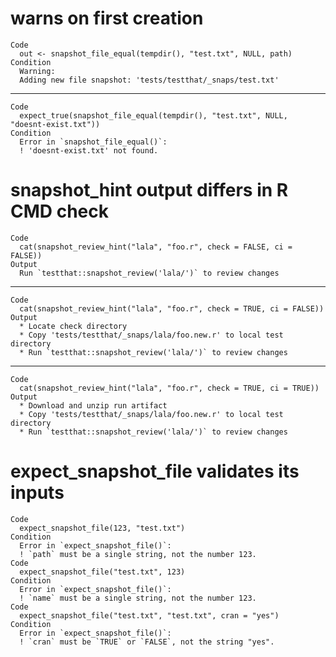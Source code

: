 # warns on first creation

    Code
      out <- snapshot_file_equal(tempdir(), "test.txt", NULL, path)
    Condition
      Warning:
      Adding new file snapshot: 'tests/testthat/_snaps/test.txt'

---

    Code
      expect_true(snapshot_file_equal(tempdir(), "test.txt", NULL, "doesnt-exist.txt"))
    Condition
      Error in `snapshot_file_equal()`:
      ! 'doesnt-exist.txt' not found.

# snapshot_hint output differs in R CMD check

    Code
      cat(snapshot_review_hint("lala", "foo.r", check = FALSE, ci = FALSE))
    Output
      Run `testthat::snapshot_review('lala/')` to review changes

---

    Code
      cat(snapshot_review_hint("lala", "foo.r", check = TRUE, ci = FALSE))
    Output
      * Locate check directory
      * Copy 'tests/testthat/_snaps/lala/foo.new.r' to local test directory
      * Run `testthat::snapshot_review('lala/')` to review changes

---

    Code
      cat(snapshot_review_hint("lala", "foo.r", check = TRUE, ci = TRUE))
    Output
      * Download and unzip run artifact
      * Copy 'tests/testthat/_snaps/lala/foo.new.r' to local test directory
      * Run `testthat::snapshot_review('lala/')` to review changes

# expect_snapshot_file validates its inputs

    Code
      expect_snapshot_file(123, "test.txt")
    Condition
      Error in `expect_snapshot_file()`:
      ! `path` must be a single string, not the number 123.
    Code
      expect_snapshot_file("test.txt", 123)
    Condition
      Error in `expect_snapshot_file()`:
      ! `name` must be a single string, not the number 123.
    Code
      expect_snapshot_file("test.txt", "test.txt", cran = "yes")
    Condition
      Error in `expect_snapshot_file()`:
      ! `cran` must be `TRUE` or `FALSE`, not the string "yes".

